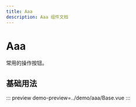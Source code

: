```yaml
---
title: Aaa
description: Aaa 组件文档
---
```


# Aaa 

常用的操作按钮。

## 基础用法
::: preview
demo-preview=../demo/aaa/Base.vue
:::
